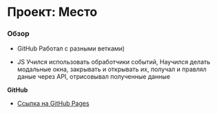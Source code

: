 # Проект: Место

### Обзор

* GitHub
Работал с разными ветками)

* JS
Учился использовать обработчики событий,
Научился делать модальные окна, закрывать и открывать их, получал и правлял даные через API, отрисовывал полученные данные


**GitHub**

* [Ссылка на GitHub Pages](https://rusflipz.github.io/Mesto-for-git-pages/)




